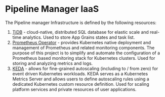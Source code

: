 # Pipeline Manager IaaS

The Pipeline manager Infrastructure is defined by the following resources:
1) [TiDB](https://pingcap.com) - cloud-native, distributed SQL database for elastic scale and real-time analytics.
Used to store App Grains states and task list.
2) [Prometheus Operator](https://prometheus-operator.dev/) - provides Kubernetes native deployment and management of Prometheus and related monitoring components. The purpose of this project is to simplify and automate the configuration of a Prometheus based monitoring stack for Kubernetes clusters.
Used for storing and analyzing metrics and logs.
3) [KEDA](https://keda.sh/) - allows for fine-grained autoscaling (including to / from zero) for event driven Kubernetes workloads. KEDA serves as a Kubernetes Metrics Server and allows users to define autoscaling rules using a dedicated Kubernetes custom resource definition.
Used for scaling platform services and private resources of user applications.
